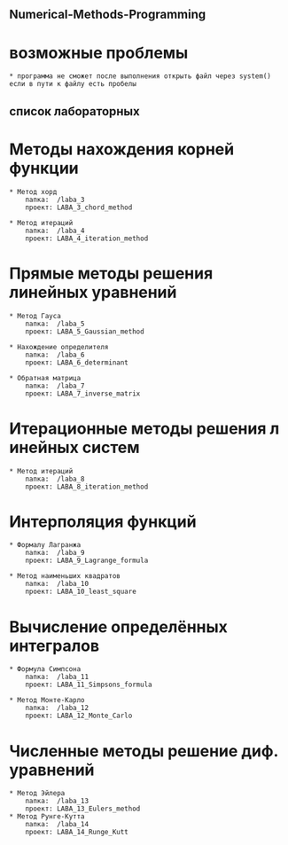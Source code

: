 Numerical-Methods-Programming
-----------------------------

# возможные проблемы
	
	* программа не сможет после выполнения открыть файл через system()
	если в пути к файлу есть пробелы

список лабораторных
-------------------

# Методы нахождения корней функции

	* Метод хорд
		папка:	/laba_3
		проект:	LABA_3_chord_method 

	* Метод итераций
		папка:	/laba_4
		проект: LABA_4_iteration_method 

# Прямые методы решения линейных уравнений

	* Метод Гауса
		папка:	/laba_5
		проект:	LABA_5_Gaussian_method 

	* Нахождение определителя
		папка:	/laba_6
		проект:	LABA_6_determinant 

	* Обратная матрица
		папка:	/laba_7
		проект:	LABA_7_inverse_matrix 

# Итерационные методы решения л инейных систем

	* Метод итераций
		папка:	/laba_8
		проект:	LABA_8_iteration_method 

# Интерполяция функций

	* Формалу Лагранжа
		папка:	/laba_9
		проект:	LABA_9_Lagrange_formula 

	* Метод наименьших квадратов
		папка:	/laba_10
		проект:	LABA_10_least_square 

# Вычисление определённых интегралов

	* Формула Симпсона
		папка:	/laba_11
		проект:	LABA_11_Simpsons_formula 

	* Метод Монте-Карло
		папка:	/laba_12
		проект:	LABA_12_Monte_Carlo 

# Численные методы решение диф. уравнений

	* Метод Эйлера
		папка:	/laba_13
		проект:	LABA_13_Eulers_method 
	* Метод Рунге-Кутта
		папка:	/laba_14
		проект:	LABA_14_Runge_Kutt 